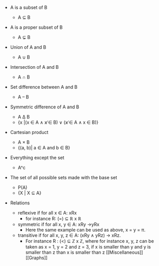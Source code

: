 
* A is a subset of B
	* A ⊆ B

* A is a proper subset of B
	* A ⊊ B

* Union of A and B
	* A ∪ B

* Intersection of A and B
	* A ∩ B

* Set difference between A and B
	* A – B

* Symmetric difference of A and B
	* A ∆ B
	* {x |(x ∈ A ∧ x ̸∈ B) ∨ (x ̸∈ A ∧ x ∈ B)}

* Cartesian product
	* A × B
	* {(a, b)| a ∈ A and b ∈ B}

* Everything except the set
	* A^c

* The set of all possible sets made with the base set
	* P(A)
	* {X | X ⊆ A}

* Relations
	* reflexive if for all x ∈ A: xRx
		* for instance R: (=) ⊆ ℝ x ℝ
	* symmetric if for all x, y ∈ A: xRy →yRx
		* Here the same example can be used as above, x = y = π.
	* transitive if for all x, y, z ∈ A: (xRy ∧ yRz) → xRz.
		* For instance R : (<) ⊆ ℤ x ℤ, where for instance x, y, z can be taken as x = 1, y = 2 and z = 3, if x is smaller than y and y is smaller than z than x is smaller than z
[[Miscellaneous]] [[Graphs]] 